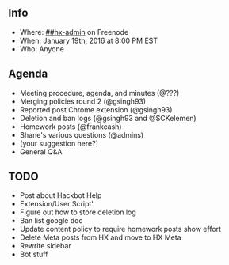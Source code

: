 ## Info
* Where: [##hx-admin](https://kiwiirc.com/client/chat.freenode.net/##hx-admin) on Freenode
* When: January 19th, 2016 at 8:00 PM EST
* Who: Anyone

## Agenda
* Meeting procedure, agenda, and minutes (@???)
* Merging policies round 2 (@gsingh93)
* Reported post Chrome extension (@gsingh93)
* Deletion and ban logs (@gsingh93 and @SCKelemen)
* Homework posts (@frankcash)
* Shane's various questions (@admins)
* [your suggestion here?]
* General Q&A

## TODO
* Post about Hackbot Help
* Extension/User Script'
* Figure out how to store deletion log
* Ban list google doc
* Update content policy to require homework posts show effort
* Delete Meta posts from HX and move to HX Meta
* Rewrite sidebar
* Bot stuff
